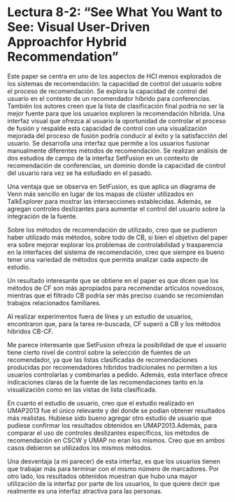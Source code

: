 # Lectura 8-2: “See What You Want to See: Visual User-Driven Approachfor Hybrid Recommendation”

Este paper se centra en uno de los aspectos de HCI menos explorados de los sistemas de recomendación: la capacidad de control del usuario sobre el proceso de recomendación. Se explora la capacidad de control del usuario en el contexto de un recomendador híbrido para conferencias. También los autores creen que la lista de clasificación final podría no ser la mejor fuente para que los usuarios exploren la recomendación híbrida. Una interfaz visual que ofrezca al usuario la oportunidad de controlar el proceso de fusión y respalde esta capacidad de control con una visualización mejorada del proceso de fusión podría conducir al éxito y la satisfacción del usuario. Se desarrolla una interfaz que permite a los usuarios fusionar manualmente diferentes métodos de recomendación. Se realizan análisis de dos estudios de campo de la interfaz SetFusion en un contexto de recomendación de conferencias, un dominio donde la capacidad de control del usuario rara vez se ha estudiado en el pasado.

Una ventaja que se observa en SetFusion,  es que aplica un diagrama de Venn más sencillo en lugar de los mapas de clúster utilizados en TalkExplorer para mostrar las intersecciones establecidas. Además, se agregan controles deslizantes para aumentar el control del usuario sobre la integración de la fuente.

Sobre los métodos de recomendación de utilizado, creo que se pudieron haber utilizado más métodos, sobre todo de CB, si bien el objetivo del paper era sobre mejorar explorar los problemas de controlabilidad y trasparencia en la interfaces del sistema de recomendación, creo que siempre es bueno tener una variedad de métodos que permita analizar cada aspecto de estudio.

Un resultado interesante que se obtiene en el paper es que dicen que los métodos de CF son más apropiados para recomendar artículos novedosos, mientras que el filtrado CB podría ser más preciso cuando se recomiendan trabajos relacionados familiares.

Al realizar experimentos fuera de línea y un estudio de usuarios, encontraron que, para la tarea re-buscada, CF superó a CB y los métodos híbridos CB-CF.

Me parece interesante que SetFusion ofreza la posibilidad de que el usuario tiene cierto nivel de control sobre la selección de fuentes de un recomendador, ya que las listas clasificadas de recomendaciones producidas por recomendadores híbridos tradicionales no permiten a los usuarios controlarlas y combinarlas a pedido. Además, esta interface ofrece indicaciones claras de la fuente de las recomendaciones tanto en la visualización como en las vistas de lista clasificada.

En cuanto el estudio de usuario, creo que el estudio realizado en UMAP2013 fue el único relevante y del donde se podian obtener resultados más realistas. Hubiese sido bueno agregar otro estudio de usuario que pudiese confirmar los resultados obtenidos en UMAP2013.Además, para comparar el uso de controles deslizantes específicos, los métodos de recomendación en CSCW y UMAP no eran los mismos. Creo que en ambos casos debieron se utilizados los mismos métodos.

Una desventaja (a mi parecer) de esta interfaz, es que los usuarios tienen que trabajar más para terminar con el mismo número de marcadores. Por otro lado, los resultados obtenidos muestran que hubo una mayor utilización de la interfaz por parte de los usuarios, lo que quiere decir que realmente es una interfaz atractiva para las personas.

